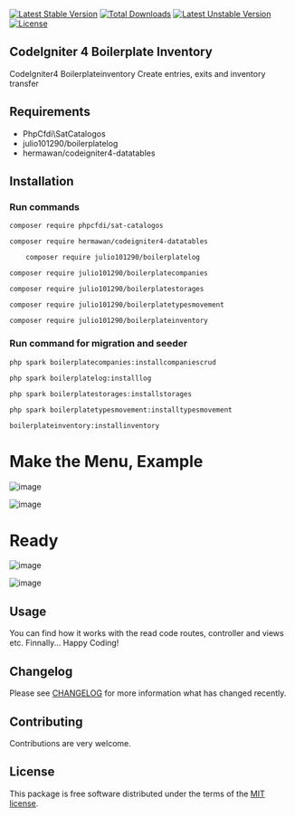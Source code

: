 [![Latest Stable Version](https://poser.okvpn.org/julio101290/boilerplateinventory/v/stable)](https://packagist.org/packages/julio101290/boilerplateinventory) [![Total Downloads](https://poser.okvpn.org/julio101290/boilerplateinventory/downloads)](https://packagist.org/packages/julio101290/boilerplateinventory) [![Latest Unstable Version](https://poser.okvpn.org/julio101290/boilerplateinventory/v/unstable)](https://packagist.org/packages/julio101290/boilerplateinventory) [![License](https://poser.okvpn.org/julio101290/boilerplateinventory/license)](https://packagist.org/packages/julio101290/boilerplateinventory)

## CodeIgniter 4 Boilerplate Inventory
CodeIgniter4  Boilerplateinventory Create entries, exits and inventory transfer


## Requirements
* PhpCfdi\SatCatalogos
* julio101290/boilerplatelog
* hermawan/codeigniter4-datatables

## Installation

### Run commands
	
 	composer require phpcfdi/sat-catalogos

   	composer require hermawan/codeigniter4-datatables

    	composer require julio101290/boilerplatelog

	composer require julio101290/boilerplatecompanies

  	composer require julio101290/boilerplatestorages

	composer require julio101290/boilerplatetypesmovement

 	composer require julio101290/boilerplateinventory

### Run command for migration and seeder

	php spark boilerplatecompanies:installcompaniescrud

 	php spark boilerplatelog:installlog

  	php spark boilerplatestorages:installstorages

	php spark boilerplatetypesmovement:installtypesmovement

 	boilerplateinventory:installinventory
	

# Make the Menu, Example

![image](https://github.com/user-attachments/assets/dc1f5b99-e260-4680-9cd2-62208ebc9a84)

![image](https://github.com/user-attachments/assets/55a132ae-34a9-4200-ab77-11741d0096f7)


# Ready

![image](https://github.com/user-attachments/assets/d306306e-a30a-481e-9443-edb86952634e)

![image](https://github.com/user-attachments/assets/ca4928ea-01c2-41d4-9220-3bed32928cd1)



Usage
-----
You can find how it works with the read code routes, controller and views etc. Finnally... Happy Coding!

Changelog
--------
Please see [CHANGELOG](CHANGELOG.md) for more information what has changed recently.

Contributing
------------
Contributions are very welcome.

License
-------

This package is free software distributed under the terms of the [MIT license](LICENSE.md).
